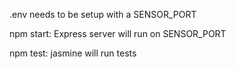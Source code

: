 .env needs to be setup with a SENSOR_PORT

npm start: Express server will run on SENSOR_PORT

npm test: jasmine will run tests
